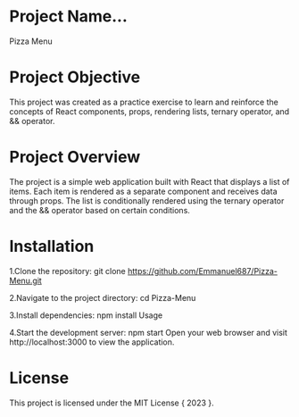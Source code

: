 # Project Name...
Pizza Menu

# Project Objective
This project was created as a practice exercise to learn and reinforce the concepts of React components, props, rendering lists, ternary operator, and && operator.

# Project Overview

The project is a simple web application built with React that displays a list of items. Each item is rendered as a separate component and receives data through props. The list is conditionally rendered using the ternary operator and the && operator based on certain conditions.

# Installation

1.Clone the repository: git clone https://github.com/Emmanuel687/Pizza-Menu.git

2.Navigate to the project directory: cd Pizza-Menu

3.Install dependencies: npm install
Usage

4.Start the development server: npm start
Open your web browser and visit http://localhost:3000 to view the application.

# License

This project is licensed under the MIT License { 2023 }.
